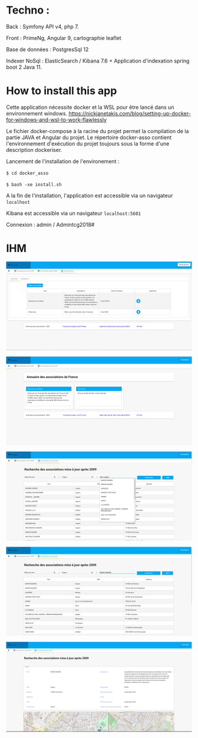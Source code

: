 # Techno : 

Back : Symfony API v4, php 7.

Front : PrimeNg, Angular 9, cartographie leaflet

Base de données : PostgresSql 12

Indexer NoSql : ElasticSearch / Kibana 7.6 + Application d'indexation spring boot 2 Java 11. 

# How to install this app

Cette application nécessite docker et la WSL pour être lancé dans un environnement windows.
https://nickjanetakis.com/blog/setting-up-docker-for-windows-and-wsl-to-work-flawlessly

Le fichier docker-compose à la racine du projet permet la compilation de la partie JAVA et Angular du projet.
Le répertoire docker-asso contient l'environnement d'exécution du projet toujours sous la forme d'une description dockeriser.

Lancement de l'installation de l'environement :

`$ cd docker_asso`

`$ bash -xe install.sh`

A la fin de l'installation, l'application est accessible via un navigateur `localhost`

Kibana est accessible via un navigateur `localhost:5601`

Connexion :  admin / Admintcg2018#

# IHM

![Main page](preview/admin.png)

![Exemple admin](preview/home.png)

![Exemple recherche](preview/search.png)

![Exemple recherche](preview/search2.png)

![Exemple d'une association](preview/association.png)